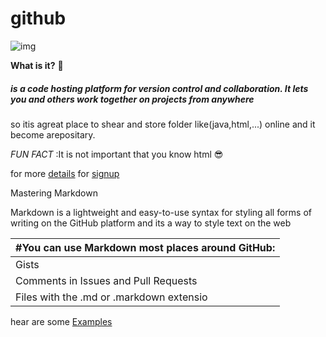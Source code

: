 # github


![img](https://encrypted-tbn0.gstatic.com/images?q=tbn:ANd9GcRpp-qJG8DzZOM1fwiEL2GvFksCh1W7kvZ6-g&usqp=CAU)



**What is it?** :monocle_face:


 ##### is a code hosting platform for version control and collaboration. It lets you and others work together on projects from anywhere
 so itis agreat place to shear and store folder like(java,html,...) online and it become arepositary. 
  
  
 *FUN FACT* :It is not important that you know html :sunglasses:
 
 for more [details](https://www.youtube.com/watch?v=2MsN8gpT6jY&t=169s)
 for [signup]( https://github.com/)    
 
 
 
Mastering Markdown

Markdown is a lightweight and easy-to-use syntax for styling all forms of writing on the GitHub platform and its a way to style text on the web


#You can use Markdown most places around GitHub: |
------------------------------------------------ |
Gists |
Comments in Issues and Pull Requests|
Files with the .md or .markdown extensio | 

hear are some [Examples](https://guides.github.com/features/mastering-markdown/)
 



 
